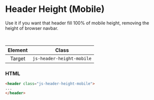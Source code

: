 # Header Height (Mobile)

Use it if you want that header fill 100% of mobile height,
removing the height of browser navbar.

<br/>

| Element | Class
| :--------: | :-----: |
| Target  | `js-header-height-mobile` |

### HTML

``` html
<header class="js-header-height-mobile">
...
</header>
```
